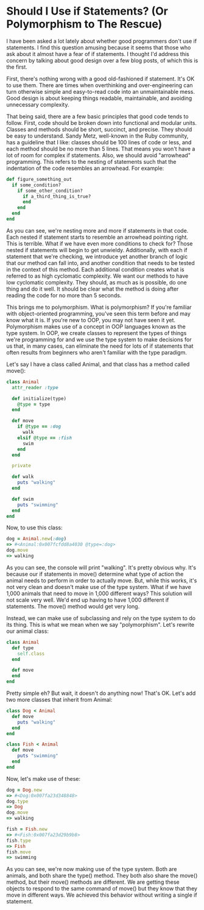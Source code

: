 # Should I Use if Statements? (Or Polymorphism to The Rescue)

I have been asked a lot lately about whether good programmers don't use if statements. I find this question amusing because it seems that those who ask about it almost have a fear of if statements. I thought I'd address this concern by talking about good design over a few blog posts, of which this is the first.

First, there's nothing wrong with a good old-fashioned if statement. It's OK to use them. There are times when overthinking and over-engineering can turn otherwise simple and easy-to-read code into an unmaintainable mess. Good design is about keeping things readable, maintainable, and avoiding unnecessary complexity.

That being said, there are a few basic principles that good code tends to follow. First, code should be broken down into functional and modular units. Classes and methods should be short, succinct, and precise. They should be easy to understand. Sandy Metz, well-known in the Ruby community, has a guideline that I like: classes should be 100 lines of code or less, and each method should be no more than 5 lines. That means you won't have a lot of room for complex if statements. Also, we should avoid "arrowhead" programming. This refers to the nesting of statements such that the indentation of the code resembles an arrowhead. For example:

```ruby
def figure_something_out
  if some_condition?
    if some_other_condition?
      if a_third_thing_is_true?
      end
    end
  end
end
```

As you can see, we're nesting more and more if statements in that code. Each nested if statement starts to resemble an arrowhead pointing right. This is terrible. What if we have even more conditions to check for? Those nested if statements will begin to get unwieldy. Additionally, with each if statement that we're checking, we introduce yet another branch of logic that our method can fall into, and another condition that needs to be tested in the context of this method. Each additional condition creates what is referred to as high cyclomatic complexity. We want our methods to have low cyclomatic complexity. They should, as much as is possible, do one thing and do it well. It should be clear what the method is doing after reading the code for no more than 5 seconds.

This brings me to polymorphism. What is polymorphism? If you're familiar with object-oriented programming, you've seen this term before and may know what it is. If you're new to OOP, you may not have seen it yet. Polymorphism makes use of a concept in OOP languages known as the type system. In OOP, we create classes to represent the types of things we're programming for and we use the type system to make decisions for us that, in many cases, can eliminate the need for lots of if statements that often results from beginners who aren't familiar with the type paradigm.

Let's say I have a class called Animal, and that class has a method called move():

```ruby
class Animal
  attr_reader :type

  def initialize(type)
    @type = type
  end

  def move
    if @type == :dog
      walk
    elsif @type == :fish
      swim
    end
  end

  private

  def walk
    puts "walking"
  end

  def swim
    puts "swimming"
  end
end
```

Now, to use this class:

```ruby
dog = Animal.new(:dog)
=> #<Animal:0x007fcfdd8a4030 @type=:dog>
dog.move
=> walking
```

As you can see, the console will print "walking". It's pretty obvious why. It's because our if statements in move() determine what type of action the animal needs to perform in order to actually move. But, while this works, it's not very clean and doesn't make use of the type system. What if we have 1,000 animals that need to move in 1,000 different ways? This solution will not scale very well. We'd end up having to have 1,000 different if statements. The move() method would get very long.

Instead, we can make use of subclassing and rely on the type system to do its thing. This is what we mean when we say "polymorphism". Let's rewrite our animal class:

```ruby
class Animal
  def type
    self.class
  end

  def move
  end
end
```

Pretty simple eh? But wait, it doesn't do anything now! That's OK. Let's add two more classes that inherit from Animal:

```ruby
class Dog < Animal
  def move
    puts "walking"
  end
end
```

```ruby
class Fish < Animal
  def move
    puts "swimming"
  end
end
```

Now, let's make use of these:

```ruby
dog = Dog.new
=> #<Dog:0x007fa23d348848>
dog.type
=> Dog
dog.move
=> walking

fish = Fish.new
=> #<Fish:0x007fa23d29b9b8>
fish.type
=> Fish
fish.move
=> swimming
```

As you can see, we're now making use of the type system. Both are animals, and both share the type() method. They both also share the move() method, but their move() methods are different. We are getting these objects to respond to the same command of move() but they know that they move in different ways. We achieved this behavior without writing a single if statement.
